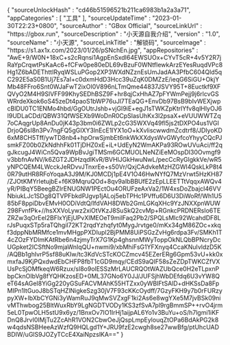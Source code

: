 {
  "sourceUnlockHash" : "cd46b51596521b211ca6983b1a2a3a71",
  "appCategories" : [
    "工具"
  ],
  "sourceUpdateTime" : "2023-01-30T22:23+0800",
  "sourceAuthor" : "GBox Official",
  "sourceLinkUrl" : "https:\/\/gbox.run",
  "sourceDescription" : "小天源自我介绍",
  "version" : "1.0",
  "sourceName" : "小天源",
  "sourceLinkTitle" : "解锁码",
  "sourceImage" : "https:\/\/s1.ax1x.com\/2023\/01\/26\/pSNchEn.jpg",
  "appRepositories" : "AwE+9\/W0N+18xC+s2cRqnsi1AgpEnSxdI64EWSUOx+CYvT5cR+4v5Y2R7jRaYpCrqwtPsKaAc6+fCFw0pe80eDL69vBzuF0WNtflewkArzEYesRuqdVPc8Hg1Z6bADEThttIRyqWSLuPGop2XP3WXdNZznEsUmJadAA3PfbC604Qld5qC292E5aS0B1Uj7Es7aI+c0dxmHdD3Hcc39uZqK0DMZzE\/ieqG6SiGU+OkjYMb48FFro6Snt0WJaFwT2ixOI0V896nLTmQme44837JSVY95T+8Euctkf9XFQVyO2M4H9SlVFF99KhySEDhBSZ9F+hr8qjCxHhAZ7pFYWmPejj9j6rlcvGSWRrdeXkok6oS45zeDt4paoS1bWP76uJl7TEaQG+EnvDb97BsB9bIvWEXjwpcBlDU0TC1ENMo4hbd\/GgOUtrJshb+vjGI9iE+egJ1sTWKZpKtrlYfv8qlHIyOJ6I9UDLaCDd\/QBW31QfWSEXb9WoDnR0CpSlasUhKx3l2psaX+eVUUWWTZq7oCAqgrUp8AnDu0jK43p3bm0i6ZWLp2cG35WXVq49fl5js2tDXPO4us1VGIDrjoQ6sI8n3Pv7ngFQ5gGIXY3lnEcE1IYX1oO+kXvliscwwdmZcdtrf8\/JDIyoKD6xM8CH5Tff\/ywTD8nb4+hpOrwSjmbEt6nkWkXXdysWvGWyfcoYhyyCQcPJsmkFZ00b0ZkNdhhFk01TjDHZ0xE+iL+UdEyN2WmAKPa93ROwUVuAci\/ff2qgJkcugJ4WiCn5Qva9WpBvJgiTMSm6GCMUOLNeNZiEeMOspDI30Ovmgf9v3bbfnAvNV\/k6ZGT2JDHzqdIKvR\/BVHlJGkHwuNwL\/pecCcRyGlgkkVe\/wR5yNPCQEM4LWcckJeRDvvJTnxrEe+s50Vr\/QxjCAdvkeMzHZGWI4QskLkP8t40R79utHR8RFoYoqaA3J9M\/KJ0MCDj1pE4V1O46HwNYfQ7MzVrwt5HzKH87\/ZJOtKMYrIetujbE+f6K9MqruQOd+8qv9aIbBBUfE2zEpLLEETTtVqqxAWQv4yR\/PIBqY5BeegBZIrENUGNW1PEctOu4ORUFzeAxVa2\/1W4xsDoZbajcI46VVNbiukLJc1SDg8QTVPFbkdPJgvp1jALoj5ebTPHc1PVffu6D6U3DiWoRf\/Wh1U585bF8ppiDbvEMvH0ODiVdtQ\/IfdVAH8DWb2GmLGKqXHc9YzJNXXpnWUW298FvnfPk+\/\/hsXXVoLywz2xiOtVKzJ8SuSkQ2cvMp+RGnkcPRDNERsIo6TEZRZw3qOrEel2BFlxYjEjUPvXIMEOeT9milFaq2Pb2\/SPQLsMlc92WcahdDF8LrJsPuqxSTp5raTQhgil72KT2rqdYzhqfyt0MygJrvtge0\/mKx34gM86ZOc+xkqf3dppNbMRMfce1mvMHgpPXDIupl2BjPMM8UiPSGzZvHg6rdpa3Fv\/SMKh1T4cZOzFYDlmKAtRbe6n4zjmyTrX7G1Kp4ghsnnMWyToppOkNLQbBPNcryDcUGpket2ICSftNo9mjaWnIqQU+nwmi9\/xbMhiFsG1YFXnyq4CcaKNuIvldzD5K\/AQBb1ghIvrP5sf88uKIw\/tc3KdVcSTcKOCZmcv45EZerERg6Gpm53vU+kk0xmxfaJ9KjPQxdwdEbCHFP8fbT1cGD9mqy\/CEdS9aQIF58sZeZDpTWKCZfVXUsPcSjOMfkeqW6Rzux\/sl8o9olESSzMrLAUCRQOtWAZUbQce0H2eTLpxnPbpCknOIbVg8fYQHKzosED+0ML37GNo6Y0JJ\/JUFSjhWbDEfdq6U3vYW8QeT64sAGeI8YiGg220yGSuFACVMAhK55HTZxx0yWBIFtSAlD+dHKSsDa8FpMIPn1ltGuoJ8bSTqHZlNigkeSzg30jV7F93cKKcOydff\/7GzyFKH9y7b0rFURzypyXW+lbXbCYGNi3yWamRuJ9qMwSVZxgF1ki2As6e8wgYXe5M7jvBSk09nivMThwbog25BltWuxRbY9LgNGDTVODy1KS3zfSvA7pl9rgBmmSP++rvO4jrm5eL0TpwOLH5stU9x6yz\/1BnxOv7IO1lrHj1aijpAL6Yo1v3BuYu+oS\/h7lgmi1iKFDnQ8JrvI0IMjTu2ZcAhR1VON2CbwOeJjQspLmpEylouqZtOPa6BdAkPG2k8w4qdsNSBHeeAzWzfQ9HQLgd1Y+JRU9fzE2cwgh8se27wwBfg\/ptUhcUADBDIW\/uGlS9JOZyTCcE4XaiNpzslKA=="
}
